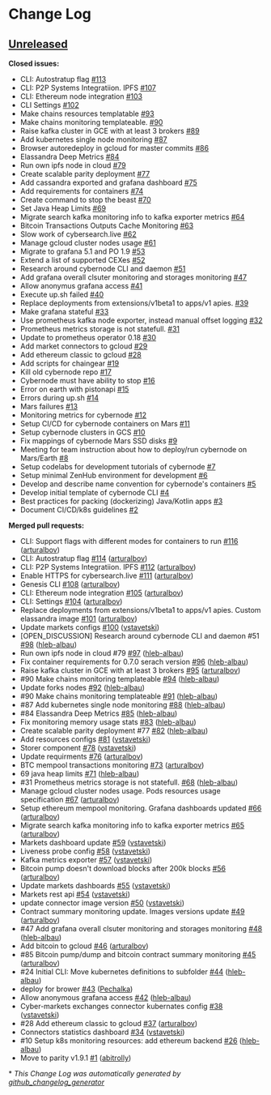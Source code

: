 # Change Log

## [Unreleased](https://github.com/cybercongress/cybernode/tree/HEAD)

**Closed issues:**

- CLI: Autostratup flag [\#113](https://github.com/cybercongress/cybernode/issues/113)
- CLI: P2P Systems Integratiion. IPFS [\#107](https://github.com/cybercongress/cybernode/issues/107)
- CLI: Ethereum node integration [\#103](https://github.com/cybercongress/cybernode/issues/103)
- CLI Settings [\#102](https://github.com/cybercongress/cybernode/issues/102)
- Make chains resources templatable [\#93](https://github.com/cybercongress/cybernode/issues/93)
- Make chains monitoring templateable. [\#90](https://github.com/cybercongress/cybernode/issues/90)
- Raise kafka cluster in GCE with at least 3 brokers [\#89](https://github.com/cybercongress/cybernode/issues/89)
- Add kubernetes single node  monitoring [\#87](https://github.com/cybercongress/cybernode/issues/87)
- Browser autoredeploy in gcloud for master commits [\#86](https://github.com/cybercongress/cybernode/issues/86)
- Elassandra Deep Metrics [\#84](https://github.com/cybercongress/cybernode/issues/84)
- Run own ipfs node in cloud [\#79](https://github.com/cybercongress/cybernode/issues/79)
- Create scalable parity deployment [\#77](https://github.com/cybercongress/cybernode/issues/77)
- Add cassandra exported and grafana dashboard [\#75](https://github.com/cybercongress/cybernode/issues/75)
- Add requirements for containers [\#74](https://github.com/cybercongress/cybernode/issues/74)
- Create command to stop the beast [\#70](https://github.com/cybercongress/cybernode/issues/70)
- Set Java Heap Limits [\#69](https://github.com/cybercongress/cybernode/issues/69)
- Migrate search kafka monitoring info to kafka exporter metrics [\#64](https://github.com/cybercongress/cybernode/issues/64)
- Bitcoin Transactions Outputs Cache Monitoring [\#63](https://github.com/cybercongress/cybernode/issues/63)
- Slow work of cybersearch.live [\#62](https://github.com/cybercongress/cybernode/issues/62)
- Manage gcloud cluster nodes usage [\#61](https://github.com/cybercongress/cybernode/issues/61)
- Migrate to grafana 5.1 and PO 1.9 [\#53](https://github.com/cybercongress/cybernode/issues/53)
- Extend a list of supported CEXes [\#52](https://github.com/cybercongress/cybernode/issues/52)
- Research around cybernode CLI and daemon [\#51](https://github.com/cybercongress/cybernode/issues/51)
- Add grafana overall clsuter monitoring and storages monitoring  [\#47](https://github.com/cybercongress/cybernode/issues/47)
- Allow anonymus grafana access [\#41](https://github.com/cybercongress/cybernode/issues/41)
- Execute up.sh failed [\#40](https://github.com/cybercongress/cybernode/issues/40)
- Replace deployments from extensions/v1beta1 to apps/v1 apies. [\#39](https://github.com/cybercongress/cybernode/issues/39)
- Make grafana stateful [\#33](https://github.com/cybercongress/cybernode/issues/33)
- Use prometheus kafka node exporter, instead manual offset logging [\#32](https://github.com/cybercongress/cybernode/issues/32)
- Prometheus metrics storage is not statefull. [\#31](https://github.com/cybercongress/cybernode/issues/31)
- Update to prometheus operator 0.18 [\#30](https://github.com/cybercongress/cybernode/issues/30)
- Add market connectors to gcloud [\#29](https://github.com/cybercongress/cybernode/issues/29)
- Add ethereum classic to gcloud [\#28](https://github.com/cybercongress/cybernode/issues/28)
- Add scripts for chaingear [\#19](https://github.com/cybercongress/cybernode/issues/19)
- Kill old cybernode repo [\#17](https://github.com/cybercongress/cybernode/issues/17)
- Cybernode must have ability to stop [\#16](https://github.com/cybercongress/cybernode/issues/16)
- Error on earth with pistonapi [\#15](https://github.com/cybercongress/cybernode/issues/15)
- Errors during up.sh [\#14](https://github.com/cybercongress/cybernode/issues/14)
- Mars failures [\#13](https://github.com/cybercongress/cybernode/issues/13)
- Monitoring metrics for cybernode [\#12](https://github.com/cybercongress/cybernode/issues/12)
- Setup CI/CD for cybernode containers on Mars  [\#11](https://github.com/cybercongress/cybernode/issues/11)
- Setup cybernode clusters in GCS [\#10](https://github.com/cybercongress/cybernode/issues/10)
- Fix mappings of cybernode Mars SSD disks [\#9](https://github.com/cybercongress/cybernode/issues/9)
- Meeting for team instruction about how to deploy/run cybernode on Mars/Earth [\#8](https://github.com/cybercongress/cybernode/issues/8)
- Setup codelabs for development tutorials of cybernode [\#7](https://github.com/cybercongress/cybernode/issues/7)
- Setup minimal ZenHub environment for development [\#6](https://github.com/cybercongress/cybernode/issues/6)
- Develop and describe name convention for cybernode's containers [\#5](https://github.com/cybercongress/cybernode/issues/5)
- Develop initial template of cybernode CLI [\#4](https://github.com/cybercongress/cybernode/issues/4)
- Best practices for packing \(dockerizing\) Java/Kotlin apps [\#3](https://github.com/cybercongress/cybernode/issues/3)
- Document CI/CD/k8s guidelines [\#2](https://github.com/cybercongress/cybernode/issues/2)

**Merged pull requests:**

- CLI: Support flags with different modes for containers to run [\#116](https://github.com/cybercongress/cybernode/pull/116) ([arturalbov](https://github.com/arturalbov))
- CLI: Autostratup flag [\#114](https://github.com/cybercongress/cybernode/pull/114) ([arturalbov](https://github.com/arturalbov))
- CLI: P2P Systems Integratiion. IPFS [\#112](https://github.com/cybercongress/cybernode/pull/112) ([arturalbov](https://github.com/arturalbov))
- Enable HTTPS for cybersearch.live [\#111](https://github.com/cybercongress/cybernode/pull/111) ([arturalbov](https://github.com/arturalbov))
- Genesis CLI [\#108](https://github.com/cybercongress/cybernode/pull/108) ([arturalbov](https://github.com/arturalbov))
- CLI: Ethereum node integration [\#105](https://github.com/cybercongress/cybernode/pull/105) ([arturalbov](https://github.com/arturalbov))
- CLI: Settings [\#104](https://github.com/cybercongress/cybernode/pull/104) ([arturalbov](https://github.com/arturalbov))
- Replace deployments from extensions/v1beta1 to apps/v1 apies. Custom elassandra image [\#101](https://github.com/cybercongress/cybernode/pull/101) ([arturalbov](https://github.com/arturalbov))
- Update markets configs [\#100](https://github.com/cybercongress/cybernode/pull/100) ([vstavetski](https://github.com/vstavetski))
- \[OPEN\_DISCUSSION\] Research around cybernode CLI and daemon \#51 [\#98](https://github.com/cybercongress/cybernode/pull/98) ([hleb-albau](https://github.com/hleb-albau))
-  Run own ipfs node in cloud \#79 [\#97](https://github.com/cybercongress/cybernode/pull/97) ([hleb-albau](https://github.com/hleb-albau))
- Fix container requirements for 0.7.0 serach version [\#96](https://github.com/cybercongress/cybernode/pull/96) ([hleb-albau](https://github.com/hleb-albau))
- Raise kafka cluster in GCE with at least 3 brokers [\#95](https://github.com/cybercongress/cybernode/pull/95) ([arturalbov](https://github.com/arturalbov))
- \#90 Make chains monitoring templateable [\#94](https://github.com/cybercongress/cybernode/pull/94) ([hleb-albau](https://github.com/hleb-albau))
- Update forks nodes [\#92](https://github.com/cybercongress/cybernode/pull/92) ([hleb-albau](https://github.com/hleb-albau))
- \#90 Make chains monitoring templateable [\#91](https://github.com/cybercongress/cybernode/pull/91) ([hleb-albau](https://github.com/hleb-albau))
- \#87 Add kubernetes single node monitoring [\#88](https://github.com/cybercongress/cybernode/pull/88) ([hleb-albau](https://github.com/hleb-albau))
- \#84 Elassandra Deep Metrics [\#85](https://github.com/cybercongress/cybernode/pull/85) ([hleb-albau](https://github.com/hleb-albau))
- Fix monitoring memory usage stats [\#83](https://github.com/cybercongress/cybernode/pull/83) ([hleb-albau](https://github.com/hleb-albau))
- Create scalable parity deployment \#77 [\#82](https://github.com/cybercongress/cybernode/pull/82) ([hleb-albau](https://github.com/hleb-albau))
- Add resources configs [\#81](https://github.com/cybercongress/cybernode/pull/81) ([vstavetski](https://github.com/vstavetski))
- Storer component [\#78](https://github.com/cybercongress/cybernode/pull/78) ([vstavetski](https://github.com/vstavetski))
- Update requirments [\#76](https://github.com/cybercongress/cybernode/pull/76) ([arturalbov](https://github.com/arturalbov))
- BTC mempool transactions monitoring [\#73](https://github.com/cybercongress/cybernode/pull/73) ([arturalbov](https://github.com/arturalbov))
- 69 java heap limits [\#71](https://github.com/cybercongress/cybernode/pull/71) ([hleb-albau](https://github.com/hleb-albau))
- \#31 Prometheus metrics storage is not statefull. [\#68](https://github.com/cybercongress/cybernode/pull/68) ([hleb-albau](https://github.com/hleb-albau))
- Manage gcloud cluster nodes usage. Pods resources usage specification [\#67](https://github.com/cybercongress/cybernode/pull/67) ([arturalbov](https://github.com/arturalbov))
- Setup ethereum mempool monitoring. Grafana dashboards updated [\#66](https://github.com/cybercongress/cybernode/pull/66) ([arturalbov](https://github.com/arturalbov))
- Migrate search kafka monitoring info to kafka exporter metrics [\#65](https://github.com/cybercongress/cybernode/pull/65) ([arturalbov](https://github.com/arturalbov))
- Markets dashboard update [\#59](https://github.com/cybercongress/cybernode/pull/59) ([vstavetski](https://github.com/vstavetski))
- Liveness probe config [\#58](https://github.com/cybercongress/cybernode/pull/58) ([vstavetski](https://github.com/vstavetski))
- Kafka metrics exporter [\#57](https://github.com/cybercongress/cybernode/pull/57) ([vstavetski](https://github.com/vstavetski))
- Bitcoin pump doesn't download blocks after 200k blocks [\#56](https://github.com/cybercongress/cybernode/pull/56) ([arturalbov](https://github.com/arturalbov))
- Update markets dashboards [\#55](https://github.com/cybercongress/cybernode/pull/55) ([vstavetski](https://github.com/vstavetski))
- Markets rest api [\#54](https://github.com/cybercongress/cybernode/pull/54) ([vstavetski](https://github.com/vstavetski))
- update connector image version [\#50](https://github.com/cybercongress/cybernode/pull/50) ([vstavetski](https://github.com/vstavetski))
- Contract summary monitoring update. Images versions update [\#49](https://github.com/cybercongress/cybernode/pull/49) ([arturalbov](https://github.com/arturalbov))
- \#47 Add grafana overall clsuter monitoring and storages monitoring [\#48](https://github.com/cybercongress/cybernode/pull/48) ([hleb-albau](https://github.com/hleb-albau))
- Add bitcoin to gcloud [\#46](https://github.com/cybercongress/cybernode/pull/46) ([arturalbov](https://github.com/arturalbov))
- \#85 Bitcoin pump/dump and bitcoin contract summary monitoring [\#45](https://github.com/cybercongress/cybernode/pull/45) ([arturalbov](https://github.com/arturalbov))
- \#24 Initial CLI: Move kubernetes definitions to subfolder [\#44](https://github.com/cybercongress/cybernode/pull/44) ([hleb-albau](https://github.com/hleb-albau))
- deploy for brower [\#43](https://github.com/cybercongress/cybernode/pull/43) ([Pechalka](https://github.com/Pechalka))
- Allow anonymous grafana access [\#42](https://github.com/cybercongress/cybernode/pull/42) ([hleb-albau](https://github.com/hleb-albau))
- Cyber-markets exchanges connector kubernates config [\#38](https://github.com/cybercongress/cybernode/pull/38) ([vstavetski](https://github.com/vstavetski))
- \#28 Add ethereum classic to gcloud [\#37](https://github.com/cybercongress/cybernode/pull/37) ([arturalbov](https://github.com/arturalbov))
- Сonnectors statistics dashboard [\#34](https://github.com/cybercongress/cybernode/pull/34) ([vstavetski](https://github.com/vstavetski))
- \#10 Setup k8s monitoring resources: add ethereum backend [\#26](https://github.com/cybercongress/cybernode/pull/26) ([hleb-albau](https://github.com/hleb-albau))
- Move to parity v1.9.1 [\#1](https://github.com/cybercongress/cybernode/pull/1) ([abitrolly](https://github.com/abitrolly))



\* *This Change Log was automatically generated by [github_changelog_generator](https://github.com/skywinder/Github-Changelog-Generator)*